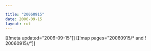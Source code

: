 ```yaml
---

title: "20060915"
date: 2006-09-15
layout: rut
---
```


[[!meta updated="2006-09-15"]]
[[!map pages="20060915/* and ! 20060915/*/*"]]
